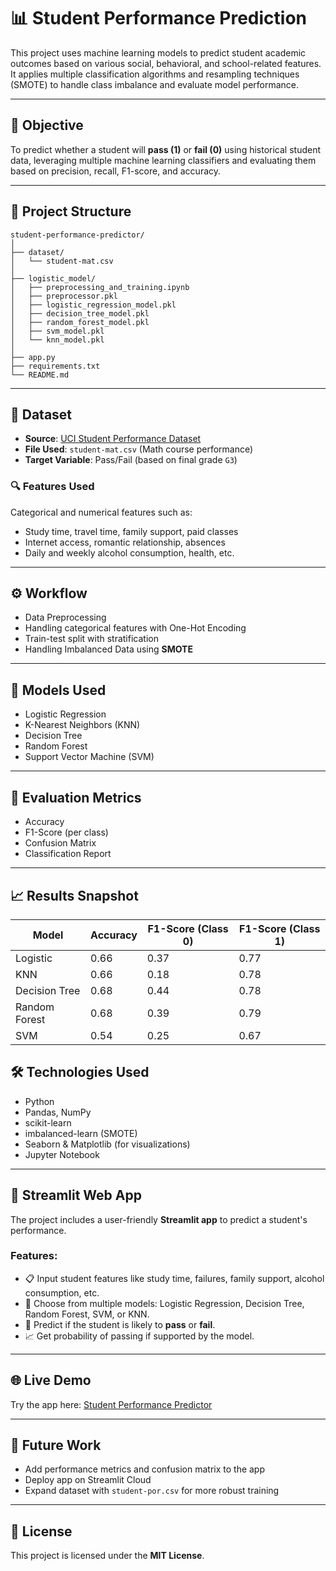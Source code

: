 # 📊 Student Performance Prediction

This project uses machine learning models to predict student academic outcomes based on various social, behavioral, and school-related features. It applies multiple classification algorithms and resampling techniques (SMOTE) to handle class imbalance and evaluate model performance.

---

## 🧠 Objective

To predict whether a student will **pass (1)** or **fail (0)** using historical student data, leveraging multiple machine learning classifiers and evaluating them based on precision, recall, F1-score, and accuracy.

---

## 📂 Project Structure

```
student-performance-predictor/
│
├── dataset/
│   └── student-mat.csv
│
├── logistic_model/
│   ├── preprocessing_and_training.ipynb
│   ├── preprocessor.pkl
│   ├── logistic_regression_model.pkl
│   ├── decision_tree_model.pkl
│   ├── random_forest_model.pkl
│   ├── svm_model.pkl
│   └── knn_model.pkl
│
├── app.py
├── requirements.txt
└── README.md
```

---


## 📁 Dataset

- **Source**: [UCI Student Performance Dataset](https://archive.ics.uci.edu/dataset/320/student+performance)
- **File Used**: `student-mat.csv` (Math course performance)
- **Target Variable**: Pass/Fail (based on final grade `G3`)

### 🔍 Features Used
Categorical and numerical features such as:
- Study time, travel time, family support, paid classes  
- Internet access, romantic relationship, absences  
- Daily and weekly alcohol consumption, health, etc.

---

## ⚙️ Workflow

- Data Preprocessing  
- Handling categorical features with One-Hot Encoding
- Train-test split with stratification  
- Handling Imbalanced Data using **SMOTE**
---

## 🤖 Models Used

- Logistic Regression  
- K-Nearest Neighbors (KNN)  
- Decision Tree  
- Random Forest  
- Support Vector Machine (SVM)  

---

## 📐 Evaluation Metrics

- Accuracy  
- F1-Score (per class)  
- Confusion Matrix  
- Classification Report  

---

## 📈 Results Snapshot

| Model           | Accuracy | F1-Score (Class 0) | F1-Score (Class 1) |
|-----------------|----------|--------------------|--------------------|
| Logistic        | 0.66     | 0.37               | 0.77               |
| KNN             | 0.66     | 0.18               | 0.78               |
| Decision Tree   | 0.68     | 0.44               | 0.78               |
| Random Forest   | 0.68     | 0.39               | 0.79               |
| SVM             | 0.54     | 0.25               | 0.67               |


## 🛠️ Technologies Used

- Python  
- Pandas, NumPy  
- scikit-learn  
- imbalanced-learn (SMOTE)  
- Seaborn & Matplotlib (for visualizations)  
- Jupyter Notebook  

---

## 🚀 Streamlit Web App

The project includes a user-friendly **Streamlit app** to predict a student's performance.

### Features:
- 📋 Input student features like study time, failures, family support, alcohol consumption, etc.
- 🔄 Choose from multiple models: Logistic Regression, Decision Tree, Random Forest, SVM, or KNN.
- 🎯 Predict if the student is likely to **pass** or **fail**.
- 📈 Get probability of passing if supported by the model.

---

## 🌐 Live Demo

Try the app here: [Student Performance Predictor](https://smart-grade-predictor.onrender.com/)

---


## 📌 Future Work
- Add performance metrics and confusion matrix to the app
- Deploy app on Streamlit Cloud
- Expand dataset with `student-por.csv` for more robust training

  
---

## 📄 License

This project is licensed under the **MIT License**.
